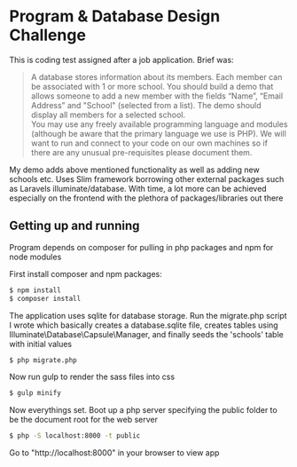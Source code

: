 # Program & Database Design Challenge

This is coding test assigned after a job application. Brief was:
>A database stores information about its members. Each member can be associated with 1 or more school.
You should build a demo that allows someone to add a new member with the fields “Name”, “Email Address” and "School" (selected from a list). The demo should display all members for a selected school.   
You may use any freely available programming language and modules (although be aware that the primary language we use is PHP). We will want to run and connect to your code on our own machines so if there are any unusual pre-requisites please document them.

My demo adds above mentioned functionality as well as adding new schools etc. Uses Slim framework borrowing other external packages such as Laravels illuminate/database. With time, a lot more can be achieved especially on the frontend with the plethora of packages/libraries out there

## Getting up and running

Program depends on composer for pulling in php packages and npm for node modules

First install composer and npm packages:

```bash
$ npm install
$ composer install
```

The application uses sqlite for database storage. Run the migrate.php script I wrote which basically creates a database.sqlite file, creates tables using Illuminate\Database\Capsule\Manager, and finally seeds the 'schools' table with initial values

```bash
$ php migrate.php
```

Now run gulp to render the sass files into css
```bash
$ gulp minify
```

Now everythings set. Boot up a php server specifying the public folder to be the document root for the web server
```bash
$ php -S localhost:8000 -t public
```

Go to "http://localhost:8000" in your browser to view app
